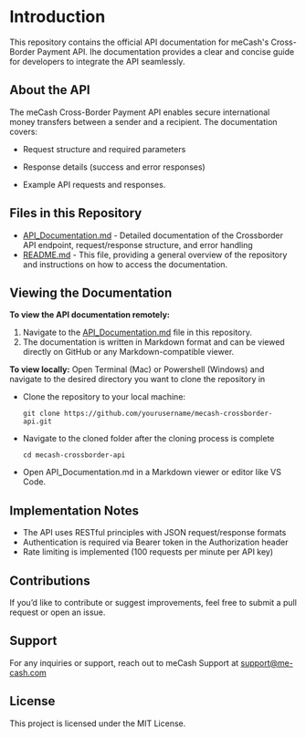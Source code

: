 # Introduction 
This repository contains the official API documentation for meCash's Cross-Border Payment API. Ihe documentation provides a clear and concise guide for developers to integrate the API seamlessly. 

## About the API
The meCash Cross-Border Payment API enables secure international money transfers between a sender and a recipient. The documentation covers:

- Request structure and required parameters

- Response details (success and error responses)

- Example API requests and responses.
  
## Files in this Repository
- [API_Documentation.md](API_Documentation.md) - Detailed documentation of the Crossborder API endpoint, request/response structure, and error handling
- [README.md](README.md) - This file, providing a general overview of the repository and instructions on how to access the documentation.

## Viewing the Documentation
**To view the API documentation remotely:**
1. Navigate to the [API_Documentation.md](API_Documentation.md) file in this repository.
2. The documentation is written in Markdown format and can be viewed directly on GitHub or any Markdown-compatible viewer.

**To view locally:**
Open Terminal (Mac) or Powershell (Windows) and navigate to the desired directory you want to clone the repository in 

- Clone the repository to your local machine:

  `git clone https://github.com/yourusername/mecash-crossborder-api.git`

- Navigate to the cloned folder after the cloning process is complete 

  `cd mecash-crossborder-api`

- Open API_Documentation.md in a Markdown viewer or editor like VS Code.

## Implementation Notes
- The API uses RESTful principles with JSON request/response formats
- Authentication is required via Bearer token in the Authorization header
- Rate limiting is implemented (100 requests per minute per API key)

## Contributions
If you’d like to contribute or suggest improvements, feel free to submit a pull request or open an issue.

## Support
For any inquiries or support, reach out to meCash Support at support@me-cash.com

## License
This project is licensed under the MIT License.


